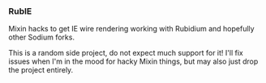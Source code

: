 ### RubIE

Mixin hacks to get IE wire rendering working with Rubidium and hopefully other Sodium forks.

This is a random side project, do not expect much support for it! I'll fix issues when I'm in the mood for hacky Mixin
things, but may also just drop the project entirely.

